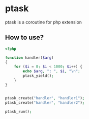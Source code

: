 ptask
=====
ptask is a coroutine for php extension

How to use?
-----------
```php
<?php

function handler($arg)
{
	for ($i = 0; $i < 1000; $i++) {
		echo $arg, ": ", $i, "\n";
		ptask_yield();
	}
}


ptask_create("handler", "handler1");
ptask_create("handler", "handler2");

ptask_run();

```
